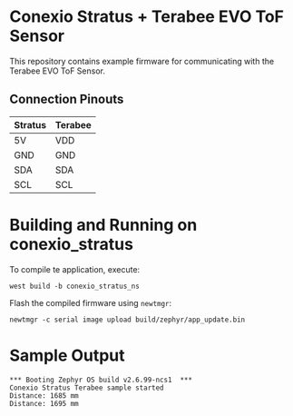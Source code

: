 # Conexio Stratus + Terabee EVO ToF Sensor

This repository contains example firmware for communicating with the Terabee EVO ToF Sensor.

## Connection Pinouts

|Stratus  |Terabee    |
|---------|-----------|
|5V       |VDD        |
|GND      |GND        |
|SDA      |SDA        |
|SCL      |SCL        |


Building and Running on conexio_stratus
===========================
To compile te application, execute:
```
west build -b conexio_stratus_ns
```

Flash the compiled firmware using `newtmgr`:
```
newtmgr -c serial image upload build/zephyr/app_update.bin
```


Sample Output
=============
```
*** Booting Zephyr OS build v2.6.99-ncs1  ***
Conexio Stratus Terabee sample started
Distance: 1685 mm
Distance: 1695 mm
```

